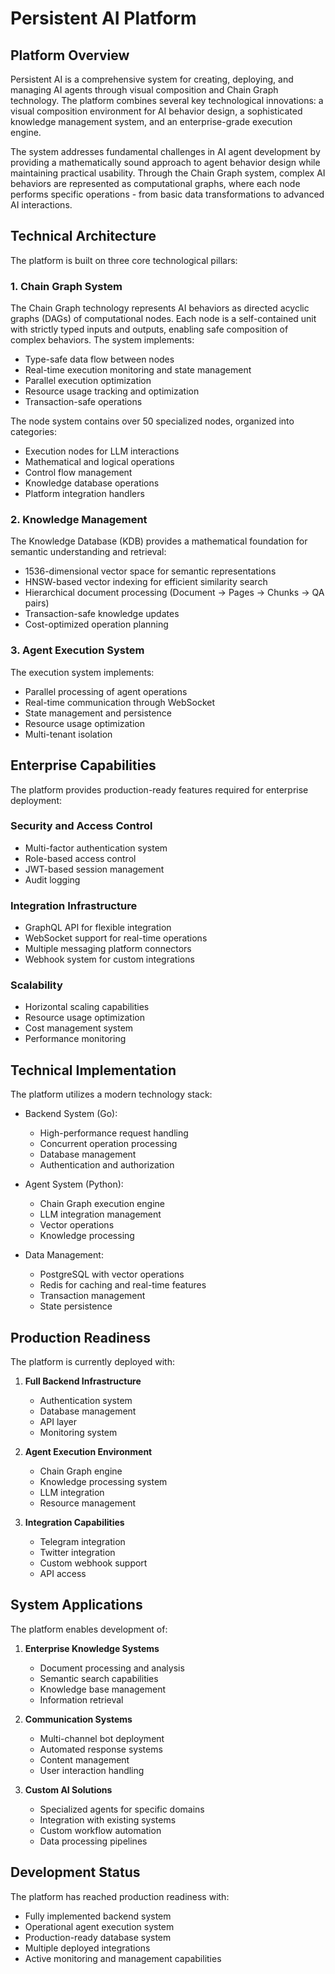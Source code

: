 # Persistent AI Platform

## Platform Overview

Persistent AI is a comprehensive system for creating, deploying, and managing AI agents through visual composition and Chain Graph technology. The platform combines several key technological innovations: a visual composition environment for AI behavior design, a sophisticated knowledge management system, and an enterprise-grade execution engine.

The system addresses fundamental challenges in AI agent development by providing a mathematically sound approach to agent behavior design while maintaining practical usability. Through the Chain Graph system, complex AI behaviors are represented as computational graphs, where each node performs specific operations - from basic data transformations to advanced AI interactions.

## Technical Architecture

The platform is built on three core technological pillars:

### 1. Chain Graph System
The Chain Graph technology represents AI behaviors as directed acyclic graphs (DAGs) of computational nodes. Each node is a self-contained unit with strictly typed inputs and outputs, enabling safe composition of complex behaviors. The system implements:

- Type-safe data flow between nodes
- Real-time execution monitoring and state management
- Parallel execution optimization
- Resource usage tracking and optimization
- Transaction-safe operations

The node system contains over 50 specialized nodes, organized into categories:
- Execution nodes for LLM interactions
- Mathematical and logical operations
- Control flow management
- Knowledge database operations
- Platform integration handlers

### 2. Knowledge Management
The Knowledge Database (KDB) provides a mathematical foundation for semantic understanding and retrieval:

- 1536-dimensional vector space for semantic representations
- HNSW-based vector indexing for efficient similarity search
- Hierarchical document processing (Document → Pages → Chunks → QA pairs)
- Transaction-safe knowledge updates
- Cost-optimized operation planning

### 3. Agent Execution System
The execution system implements:

- Parallel processing of agent operations
- Real-time communication through WebSocket
- State management and persistence
- Resource usage optimization
- Multi-tenant isolation

## Enterprise Capabilities

The platform provides production-ready features required for enterprise deployment:

### Security and Access Control
- Multi-factor authentication system
- Role-based access control
- JWT-based session management
- Audit logging

### Integration Infrastructure
- GraphQL API for flexible integration
- WebSocket support for real-time operations
- Multiple messaging platform connectors
- Webhook system for custom integrations

### Scalability
- Horizontal scaling capabilities
- Resource usage optimization
- Cost management system
- Performance monitoring

## Technical Implementation

The platform utilizes a modern technology stack:

- Backend System (Go):
   - High-performance request handling
   - Concurrent operation processing
   - Database management
   - Authentication and authorization

- Agent System (Python):
   - Chain Graph execution engine
   - LLM integration management
   - Vector operations
   - Knowledge processing

- Data Management:
   - PostgreSQL with vector operations
   - Redis for caching and real-time features
   - Transaction management
   - State persistence

## Production Readiness

The platform is currently deployed with:

1. **Full Backend Infrastructure**
   - Authentication system
   - Database management
   - API layer
   - Monitoring system

2. **Agent Execution Environment**
   - Chain Graph engine
   - Knowledge processing system
   - LLM integration
   - Resource management

3. **Integration Capabilities**
   - Telegram integration
   - Twitter integration
   - Custom webhook support
   - API access

## System Applications

The platform enables development of:

1. **Enterprise Knowledge Systems**
   - Document processing and analysis
   - Semantic search capabilities
   - Knowledge base management
   - Information retrieval

2. **Communication Systems**
   - Multi-channel bot deployment
   - Automated response systems
   - Content management
   - User interaction handling

3. **Custom AI Solutions**
   - Specialized agents for specific domains
   - Integration with existing systems
   - Custom workflow automation
   - Data processing pipelines

## Development Status

The platform has reached production readiness with:

- Fully implemented backend system
- Operational agent execution system
- Production-ready database system
- Multiple deployed integrations
- Active monitoring and management capabilities
